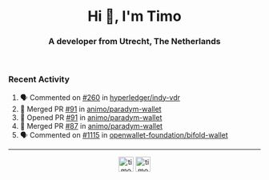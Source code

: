 <h1 align="center">Hi 👋, I'm Timo</h1>
<h3 align="center">A developer from Utrecht, The Netherlands</h3>
<br/>
<!-- https://github.com/rahuldkjain/github-profile-readme-generator --!>

<!--  <p align="left"><img src="https://github-readme-stats.vercel.app/api?username=timoglastra&show_icons=true&count_private=true&" alt="timoglastra" /></p> --!>

<!--
Github language stats
<p align="left"><img src="https://github-readme-stats.vercel.app/api/top-langs/?username=timoglastra&layout=compact" alt="timoglastra" /><p>
-->

<!-- Codestats language stats -->
<!-- <p align="left"><img src="https://codestats-readme.vercel.app/api/top-langs/?username=timoglastra&layout=compact&language_count=12" alt="timoglastra" /><p>    --!>
  
<h3>Recent Activity</h3>

<!--START_SECTION:activity-->
1. 🗣 Commented on [#260](https://github.com/hyperledger/indy-vdr/issues/260#issuecomment-2016528396) in [hyperledger/indy-vdr](https://github.com/hyperledger/indy-vdr)
2. 🎉 Merged PR [#91](https://github.com/animo/paradym-wallet/pull/91) in [animo/paradym-wallet](https://github.com/animo/paradym-wallet)
3. 💪 Opened PR [#91](https://github.com/animo/paradym-wallet/pull/91) in [animo/paradym-wallet](https://github.com/animo/paradym-wallet)
4. 🎉 Merged PR [#87](https://github.com/animo/paradym-wallet/pull/87) in [animo/paradym-wallet](https://github.com/animo/paradym-wallet)
5. 🗣 Commented on [#1115](https://github.com/openwallet-foundation/bifold-wallet/pull/1115#issuecomment-2006982365) in [openwallet-foundation/bifold-wallet](https://github.com/openwallet-foundation/bifold-wallet)
<!--END_SECTION:activity-->

---

<p align="center">
<a href="https://twitter.com/timoglastra" target="blank"><img align="center" src="https://cdn.jsdelivr.net/npm/simple-icons@3.0.1/icons/twitter.svg" alt="timoglastra" height="30" width="30" /></a>
<a href="https://linkedin.com/in/timoglastra" target="blank"><img align="center" src="https://cdn.jsdelivr.net/npm/simple-icons@3.0.1/icons/linkedin.svg" alt="timoglastra" height="30" width="30" /></a>
</p>



